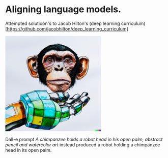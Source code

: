 # Aligning language models.
Attempted solutioon's to Jacob Hilton's (deep learning curriculum)[https://github.com/jacobhilton/deep_learning_curriculum]


<img src="contemplating.png" alt="contemplating" width="300"/>

Dall-e prompt *A chimpanzee holds a robot head in his open palm, abstract pencil and watercolor art* instead produced a robot holding a chimpanzee head in its open palm.
